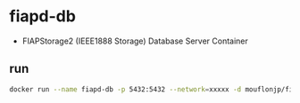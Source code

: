 # fiapd-db

 - FIAPStorage2 (IEEE1888 Storage) Database Server Container

## run
```bash
docker run --name fiapd-db -p 5432:5432 --network=xxxxx -d mouflonjp/fiapd-db
```